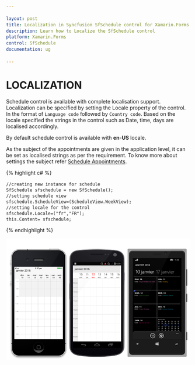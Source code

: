 ```yaml
---

layout: post
title: Localization in Syncfusion SfSchedule control for Xamarin.Forms
description: Learn how to Localize the SfSchedule control
platform: Xamarin.Forms
control: SfSchedule
documentation: ug

---
```



# LOCALIZATION 

Schedule control is available with complete localisation support. Localization can be specified by setting the Locale property of the control. In the format of `Language code` followed by `Country code`.  Based on the locale specified the strings in the control such as Date, time, days are localised accordingly.

By default schedule control is available with **en**-**US** locale. 

As the subject of the appointments are given in the application level, it can be set as localised strings as per the requirement. To know more about settings the subject refer [Schedule Appointments](/xamarin/sfschedule/populating-appointment "Schedule Appointments").

{% highlight c# %}
    
    //creating new instance for schedule
    SfSchedule sfschedule = new SfSchedule();
    //setting schedule view 
    sfschedule.ScheduleView=(ScheduleView.WeekView);
    //setting locale for the control 
    sfschedule.Locale=("fr","FR");
    this.Content= sfschedule;
    
{% endhighlight %}

![](Localization_images/Locale.png)
